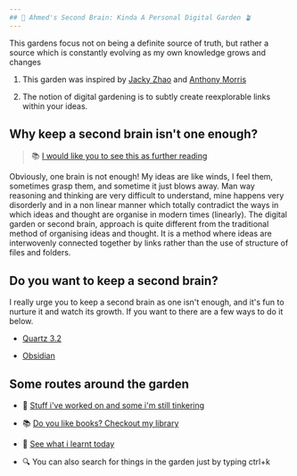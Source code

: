```yaml
---
## 🧠 Ahmed's Second Brain: Kinda A Personal Digital Garden 🪴
---
```


This gardens focus not on being a definite source of truth, but rather a source which is constantly evolving as my own knowledge grows and changes

1. This garden was inspired by [Jacky Zhao](https://jzhao.xyz/) and [Anthony Morris](https://anthonymorris.dev/)

2. The notion of digital gardening is to subtly create reexplorable links within your ideas.

## Why keep a second brain isn't one enough?

> 📚 [I would like you to see this as further reading](https://jzhao.xyz/posts/networked-thought/)

Obviously, one brain is not enough! My ideas are like winds, I feel them, sometimes grasp them, and sometime it just blows away.
Man way reasoning and thinking are very difficult to understand, mine happens very disorderly and in a non linear manner which totally
contradict the ways in which ideas and thought are organise in modern times (linearly).
The digital garden or second brain, approach is quite different from the traditional method of organising ideas and thought. It is a method where ideas are interwovenly connected together by links rather than the use of structure of files and folders.

## Do you want to keep a second brain?

I really urge you to keep a second brain as one isn't enough, and it's fun to nurture it and watch its growth. If you want to there are a few ways to do it below.

-   [Quartz 3.2](https://quartz.jzhao.xyz/)

-   [Obsidian](https://obsidian.md/)

## Some routes around the garden

-   🚧 [Stuff i've worked on and some i'm still tinkering](https://www.saheed.codes/projects)

-   📚 [Do you like books? Checkout my library ](https://www.saheed.codes/books)

-   👀 [See what i learnt today](https://www.saheed.codes/TIL)

-   🔍 You can also search for things in the garden just by typing ctrl+k
